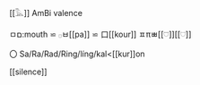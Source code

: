 [[𓅓]] AmBi valence  

ㅁם:mouth ⋍ 𓊪ㅂ[[pa]] ⋍ 口[[kour]] ㅍπㅃ[[𓈞]][[𓈟]]  

〇 Sa/Ra/Rad/Ring/líng/kal<[[kur]]on  

[[silence]]  